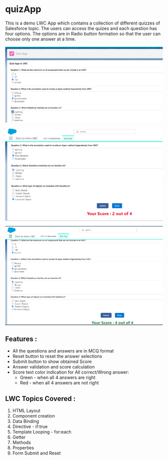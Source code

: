 # quizApp
This is a demo LWC App which contains a collection of different quizzes of Salesforce topic. The users can access the quizes and each question has four options. The options are in Radio button formation so that the user can choose only one answer at a time.


![ScreenShot](https://github.com/souravmondal99/quizApp/blob/main/images/Homepage1.png?raw=true)

![App Screenshot](https://github.com/souravmondal99/quizApp/blob/main/images/Homepage2.png?raw=true)

![App Screenshot](https://github.com/souravmondal99/quizApp/blob/main/images/Homepage3.png?raw=true)


## Features : 

 - All the questions and answers are in MCQ format
 - Reset button to reset the answer selections
 - Submit button to show obtained Score
 - Answer validation and score calculation
 - Score text color indication for All correct/Wrong answer:
   - Green - when all 4 answers are right
   - Red - when all 4 answers are not right

## LWC Topics Covered :

 1. HTML Layout
 2. Component creation
 3. Data Binding
 4. Directive - if:true 
 5. Template Looping - for:each
 6. Getter
 7. Methods
 8. Properties
 9. Form Submit and Reset
